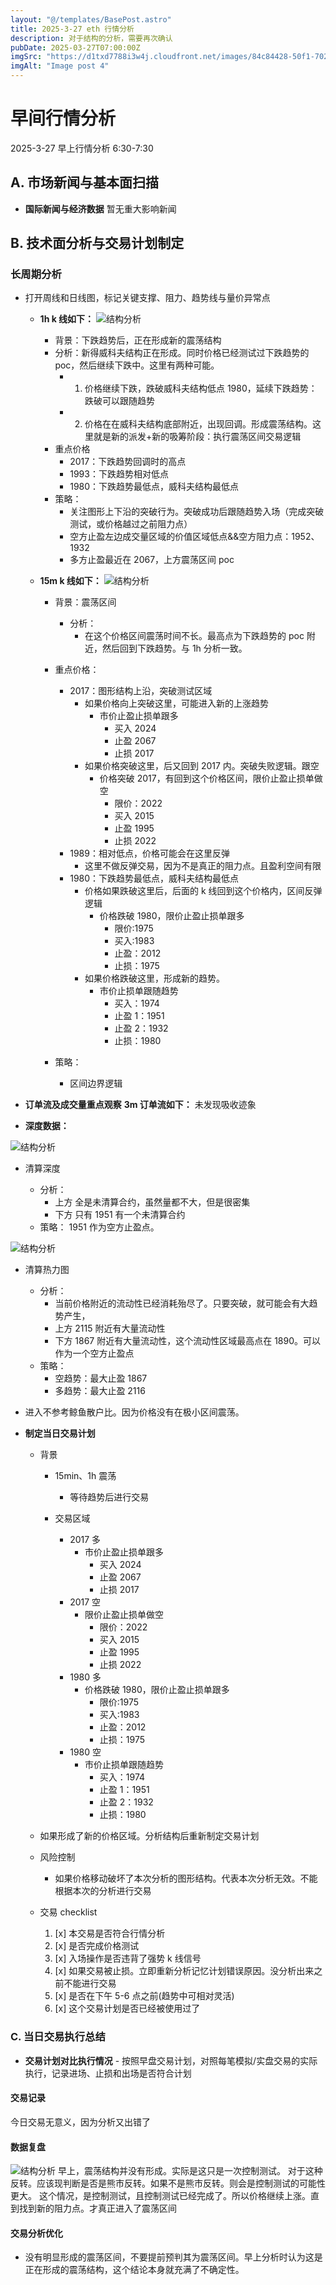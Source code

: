 ```yaml
---
layout: "@/templates/BasePost.astro"
title: 2025-3-27 eth 行情分析
description: 对于结构的分析，需要再次确认
pubDate: 2025-03-27T07:00:00Z
imgSrc: "https://d1txd7788i3w4j.cloudfront.net/images/84c84428-50f1-7025-b778-548a97e9da87/2025-03-26/1743032452622-tradingview15m.jpg"
imgAlt: "Image post 4"
---
```


# 早间行情分析

2025-3-27 早上行情分析 6:30-7:30

## A. 市场新闻与基本面扫描

- **国际新闻与经济数据**
  暂无重大影响新闻

## B. 技术面分析与交易计划制定

### 长周期分析

- 打开周线和日线图，标记关键支撑、阻力、趋势线与量价异常点

  - **1h k 线如下：**
    ![结构分析](https://d1txd7788i3w4j.cloudfront.net/images/84c84428-50f1-7025-b778-548a97e9da87/2025-03-26/1743032448868-tradingview1h.jpg)

    - 背景：下跌趋势后，正在形成新的震荡结构
    - 分析：新得威科夫结构正在形成。同时价格已经测试过下跌趋势的 poc，然后继续下跌中。这里有两种可能。
      - 1. 价格继续下跌，跌破威科夫结构低点 1980，延续下跌趋势：跌破可以跟随趋势
      - 2. 价格在在威科夫结构底部附近，出现回调。形成震荡结构。这里就是新的派发+新的吸筹阶段：执行震荡区间交易逻辑
    - 重点价格
      - 2017：下跌趋势回调时的高点
      - 1993：下跌趋势相对低点
      - 1980：下跌趋势最低点，威科夫结构最低点
    - 策略：
      - 关注图形上下沿的突破行为。突破成功后跟随趋势入场（完成突破测试，或价格越过之前阻力点）
      - 空方止盈左边成交量区域的价值区域低点&&空方阻力点：1952、1932
      - 多方止盈最近在 2067，上方震荡区间 poc

  - **15m k 线如下：**
    ![结构分析](https://d1txd7788i3w4j.cloudfront.net/images/84c84428-50f1-7025-b778-548a97e9da87/2025-03-26/1743032452622-tradingview15m.jpg)

    - 背景：震荡区间
      - 分析：
        - 在这个价格区间震荡时间不长。最高点为下跌趋势的 poc 附近，然后回到下跌趋势。与 1h 分析一致。
    - 重点价格：

      - 2017：图形结构上沿，突破测试区域
        - 如果价格向上突破这里，可能进入新的上涨趋势
          - 市价止盈止损单跟多
            - 买入 2024
            - 止盈 2067
            - 止损 2017
        - 如果价格突破这里，后又回到 2017 内。突破失败逻辑。跟空
          - 价格突破 2017，有回到这个价格区间，限价止盈止损单做空
            - 限价：2022
            - 买入 2015
            - 止盈 1995
            - 止损 2022
      - 1989：相对低点，价格可能会在这里反弹
        - 这里不做反弹交易，因为不是真正的阻力点。且盈利空间有限
      - 1980：下跌趋势最低点，威科夫结构最低点
        - 价格如果跌破这里后，后面的 k 线回到这个价格内，区间反弹逻辑
          - 价格跌破 1980，限价止盈止损单跟多
            - 限价:1975
            - 买入:1983
            - 止盈：2012
            - 止损：1975
        - 如果价格跌破这里，形成新的趋势。
          - 市价止损单跟随趋势
            - 买入：1974
            - 止盈 1：1951
            - 止盈 2：1932
            - 止损：1980

    - 策略：
      - 区间边界逻辑

- **订单流及成交量重点观察**
  **3m 订单流如下：**
  未发现吸收迹象
- **深度数据：**

![结构分析](https://d1txd7788i3w4j.cloudfront.net/images/84c84428-50f1-7025-b778-548a97e9da87/2025-03-26/1743032448629-hyblock-liq-level.jpg)

- 清算深度

  - 分析：
    - 上方 全是未清算合约，虽然量都不大，但是很密集
    - 下方 只有 1951 有一个未清算合约
  - 策略： 1951 作为空方止盈点。

![结构分析](https://d1txd7788i3w4j.cloudfront.net/images/84c84428-50f1-7025-b778-548a97e9da87/2025-03-26/1743032449054-hyblock-liq-heap.jpg)

- 清算热力图

  - 分析：
    - 当前价格附近的流动性已经消耗殆尽了。只要突破，就可能会有大趋势产生，
    - 上方 2115 附近有大量流动性
    - 下方 1867 附近有大量流动性，这个流动性区域最高点在 1890。可以作为一个空方止盈点
  - 策略：
    - 空趋势：最大止盈 1867
    - 多趋势：最大止盈 2116

- 进入不参考鲸鱼散户比。因为价格没有在极小区间震荡。
- **制定当日交易计划**

  - 背景

    - 15min、1h 震荡
      - 等待趋势后进行交易
    - 交易区域

      - 2017 多
        - 市价止盈止损单跟多
          - 买入 2024
          - 止盈 2067
          - 止损 2017
      - 2017 空
        - 限价止盈止损单做空
          - 限价：2022
          - 买入 2015
          - 止盈 1995
          - 止损 2022
      - 1980 多
        - 价格跌破 1980，限价止盈止损单跟多
          - 限价:1975
          - 买入:1983
          - 止盈：2012
          - 止损：1975
      - 1980 空
        - 市价止损单跟随趋势
          - 买入：1974
          - 止盈 1：1951
          - 止盈 2：1932
          - 止损：1980

  - 如果形成了新的价格区域。分析结构后重新制定交易计划

  - 风险控制
    - 如果价格移动破坏了本次分析的图形结构。代表本次分析无效。不能根据本次的分析进行交易
  - 交易 checklist
    1. [x] 本交易是否符合行情分析
    2. [x] 是否完成价格测试
    3. [x] 入场操作是否违背了强势 k 线信号
    4. [x] 如果交易被止损。立即重新分析记忆计划错误原因。没分析出来之前不能进行交易
    5. [x] 是否在下午 5-6 点之前(趋势中可相对灵活)
    6. [x] 这个交易计划是否已经被使用过了


### C. 当日交易执行总结

- **交易计划对比执行情况** - 按照早盘交易计划，对照每笔模拟/实盘交易的实际执行，记录进场、止损和出场是否符合计划

#### 交易记录
今日交易无意义，因为分析又出错了

#### 数据复盘

![结构分析](https://d1txd7788i3w4j.cloudfront.net/images/84c84428-50f1-7025-b778-548a97e9da87/2025-03-26/1742995614218-tradingview15m-n.jpg)
早上，震荡结构并没有形成。实际是这只是一次控制测试。
对于这种反转。应该现判断是否是熊市反转。如果不是熊市反转。则会是控制测试的可能性更大。
这个情况，是控制测试，且控制测试已经完成了。所以价格继续上涨。直到找到新的阻力点。才真正进入了震荡区间

#### 交易分析优化

- 没有明显形成的震荡区间，不要提前预判其为震荡区间。早上分析时认为这是正在形成的震荡结构，这个结论本身就充满了不确定性。

  